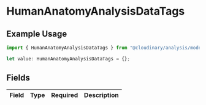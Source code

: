 # HumanAnatomyAnalysisDataTags

## Example Usage

```typescript
import { HumanAnatomyAnalysisDataTags } from "@cloudinary/analysis/models/components";

let value: HumanAnatomyAnalysisDataTags = {};
```

## Fields

| Field       | Type        | Required    | Description |
| ----------- | ----------- | ----------- | ----------- |